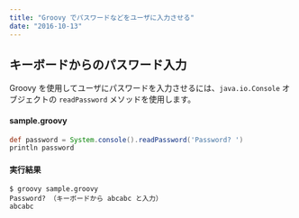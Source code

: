 ```yaml
---
title: "Groovy でパスワードなどをユーザに入力させる"
date: "2016-10-13"
---
```


キーボードからのパスワード入力
----

Groovy を使用してユーザにパスワードを入力させるには、`java.io.Console` オブジェクトの `readPassword` メソッドを使用します。

#### sample.groovy

```groovy
def password = System.console().readPassword('Password? ')
println password
```

#### 実行結果

```
$ groovy sample.groovy
Password? （キーボードから abcabc と入力）
abcabc
```

